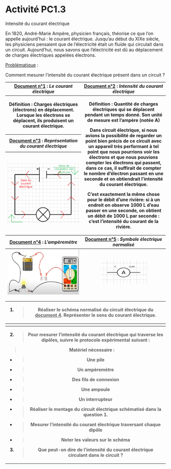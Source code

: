 # Activité PC1.3

Intensité du courant électrique

En 1820, André-Marie Ampère, physicien français, théorise ce que l’on
appelle aujourd’hui : le courant électrique. Jusqu’au début du XIXe
siècle, les physiciens pensaient que de l’électricité était un fluide
qui circulait dans un circuit. Aujourd’hui, nous savons que
l’électricité est dû au déplacement de charges électriques appelées
électrons.

<u>Problématique</u> :

Comment mesurer l’intensité du courant électrique présent dans un
circuit ?

<table>
<colgroup>
<col style="width: 47%" />
<col style="width: 52%" />
</colgroup>
<thead>
<tr class="header">
<th><u>Document n°1</u> : <em>Le courant électrique</em></th>
<th><u>Document n°2</u> : <em>Intensité du courant électrique</em></th>
</tr>
<tr class="odd">
<th>Définition : Charges électriques (électrons) en déplacement. Lorsque
les électrons se déplacent, ils produisent un courant électrique.</th>
<th rowspan="3"><p>Définition : Quantité de charges électriques qui se
déplacent pendant un temps donné. Son unité de mesure est l’ampère
(notée A)</p>
<p>Dans circuit électrique, si nous avions la possibilité de regarder un
point bien précis de ce circuit avec un appareil très performant à tel
point que nous pourrions voir les électrons et que nous pouvions compter
les électrons qui passent, dans ce cas, il suffirait de compter le
nombre d’électron passant en une seconde et on obtiendrait l’intensité
du courant électrique.</p>
<p>C’est exactement la même chose pour le débit d’une rivière: si à un
endroit on observe 1000 L d’eau passer en une seconde, on obtient un
débit de 1000 L par seconde : c’est l’intensité du courant de la
rivière.</p></th>
</tr>
<tr class="header">
<th><u>Document n°3</u> : <em>Représentation du courant
électrique</em></th>
</tr>
<tr class="odd">
<th><img src="./PC1.3/media/image1.png"
style="width:2.42603in;height:1.9522in" /></th>
</tr>
<tr class="header">
<th><u>Document n°4</u> : <em>L’ampèremètre</em></th>
<th><u>Document n°5</u> : <em>Symbole électrique normalisé</em></th>
</tr>
<tr class="odd">
<th><img src="./PC1.3/media/image3.png"
style="width:2.95313in;height:1.45634in" /></th>
<th><img src="./PC1.3/media/image2.png"
style="width:1.51969in;height:0.7874in" /></th>
</tr>
</thead>
<tbody>
</tbody>
</table>

<table>
<colgroup>
<col style="width: 50%" />
<col style="width: 50%" />
</colgroup>
<thead>
<tr class="header">
<th colspan="2"><ol type="1">
<li><blockquote>
<p>Réaliser le schéma normalisé du circuit électrique du <u>document
4</u>. Représenter le sens du courant électrique.</p>
</blockquote></li>
</ol></th>
</tr>
<tr class="odd">
<th colspan="2"></th>
</tr>
<tr class="header">
<th colspan="2"><ol start="2" type="1">
<li><blockquote>
<p>Pour mesurer l’intensité du courant électrique qui traverse les
dipôles, suivre le protocole expérimental suivant :</p>
</blockquote></li>
</ol>
<blockquote>
<p>Matériel nécessaire :</p>
</blockquote>
<ul>
<li><blockquote>
<p>Une pile</p>
</blockquote></li>
<li><blockquote>
<p>Un ampèremètre</p>
</blockquote></li>
<li><blockquote>
<p>Des fils de connexion</p>
</blockquote></li>
<li><blockquote>
<p>Une ampoule</p>
</blockquote></li>
<li><blockquote>
<p>Un interrupteur</p>
</blockquote></li>
</ul>
<ul>
<li><blockquote>
<p>Réaliser le montage du circuit électrique schématisé dans la question
1.</p>
</blockquote></li>
<li><blockquote>
<p>Mesurer l’intensité du courant électrique traversant chaque
dipôle</p>
</blockquote></li>
<li><blockquote>
<p>Noter les valeurs sur le schéma</p>
</blockquote></li>
</ul>
<ol start="3" type="1">
<li><blockquote>
<p>Que peut-on dire de l’intensité du courant électrique circulant dans
le circuit ?</p>
</blockquote></li>
</ol></th>
</tr>
<tr class="odd">
<th colspan="2"></th>
</tr>
</thead>
<tbody>
</tbody>
</table>
